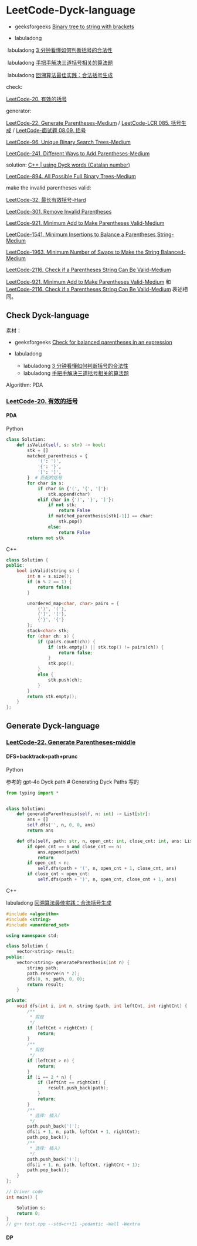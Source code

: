 # LeetCode-Dyck-language

- geeksforgeeks [Binary tree to string with brackets](https://www.geeksforgeeks.org/binary-tree-string-brackets/) 

- labuladong

​		labuladong [3 分钟看懂如何判断括号的合法性](https://mp.weixin.qq.com/s/o2MjTSIC4FkPscF5MnLXMQ)

​		labuladong [手把手解决三道括号相关的算法题](https://mp.weixin.qq.com/s?__biz=MzAxODQxMDM0Mw==&mid=2247487246&idx=1&sn=4a514020ce9dc8777e2d1d503188b62b&scene=21#wechat_redirect)

​		labuladong [回溯算法最佳实践：合法括号生成](https://mp.weixin.qq.com/s/XVnoX-lBzColVvVXNkGc5g)



check:

[LeetCode-20. 有效的括号](https://leetcode.cn/problems/valid-parentheses/) 

generator: 

[LeetCode-22. Generate Parentheses-Medium](https://leetcode.cn/problems/generate-parentheses/) / [LeetCode-LCR 085. 括号生成](https://leetcode.cn/problems/IDBivT/) / [LeetCode-面试题 08.09. 括号](https://leetcode.cn/problems/bracket-lcci/) 

[LeetCode-96. Unique Binary Search Trees-Medium](https://leetcode.cn/problems/unique-binary-search-trees/)

[LeetCode-241. Different Ways to Add Parentheses-Medium](https://leetcode.cn/problems/different-ways-to-add-parentheses/) 

solution: [C++ | using Dyck words (Catalan number)](https://leetcode.com/problems/different-ways-to-add-parentheses/solutions/1684052/c-using-dyck-words-catalan-number/)

[LeetCode-894. All Possible Full Binary Trees-Medium](https://leetcode.com/problems/all-possible-full-binary-trees/) 

make the invalid parentheses valid: 

[LeetCode-32. 最长有效括号-Hard](https://leetcode.cn/problems/longest-valid-parentheses/) 

[LeetCode-301. Remove Invalid Parentheses](https://leetcode.cn/problems/remove-invalid-parentheses/)

[LeetCode-921. Minimum Add to Make Parentheses Valid-Medium](https://leetcode.cn/problems/minimum-add-to-make-parentheses-valid/) 

[LeetCode-1541. Minimum Insertions to Balance a Parentheses String-Medium](https://leetcode.cn/problems/minimum-insertions-to-balance-a-parentheses-string/) 

[LeetCode-1963. Minimum Number of Swaps to Make the String Balanced-Medium](https://leetcode.cn/problems/minimum-number-of-swaps-to-make-the-string-balanced/) 

[LeetCode-2116. Check if a Parentheses String Can Be Valid-Medium](https://leetcode.cn/problems/check-if-a-parentheses-string-can-be-valid/) 

[LeetCode-921. Minimum Add to Make Parentheses Valid-Medium](https://leetcode.cn/problems/minimum-add-to-make-parentheses-valid/) 和 [LeetCode-2116. Check if a Parentheses String Can Be Valid-Medium](https://leetcode.cn/problems/check-if-a-parentheses-string-can-be-valid/) 表述相同。



## Check Dyck-language

素材：

- geeksforgeeks [Check for balanced parentheses in an expression](https://www.geeksforgeeks.org/check-for-balanced-parentheses-in-an-expression/)

- labuladong
  - labuladong [3 分钟看懂如何判断括号的合法性](https://mp.weixin.qq.com/s/o2MjTSIC4FkPscF5MnLXMQ)
  - labuladong [手把手解决三道括号相关的算法题](https://mp.weixin.qq.com/s?__biz=MzAxODQxMDM0Mw==&mid=2247487246&idx=1&sn=4a514020ce9dc8777e2d1d503188b62b&scene=21#wechat_redirect)

Algorithm: PDA

### [LeetCode-20. 有效的括号](https://leetcode.cn/problems/valid-parentheses/) 

#### PDA

Python

```python
class Solution:
    def isValid(self, s: str) -> bool:
        stk = []
        matched_parenthesis = {
            '(': ')',
            '{': '}',
            '[': ']',
        }  # 匹配的括号
        for char in s:
            if char in {'(', '{', '['}:
                stk.append(char)
            elif char in {')', '}', ']'}:
                if not stk:
                    return False
                if matched_parenthesis[stk[-1]] == char:
                    stk.pop()
                else:
                    return False
        return not stk

```



C++

```c++
class Solution {
public:
    bool isValid(string s) {
        int n = s.size();
        if (n % 2 == 1) {
            return false;
        }

        unordered_map<char, char> pairs = {
            {')', '('},
            {']', '['},
            {'}', '{'}
        };
        stack<char> stk;
        for (char ch: s) {
            if (pairs.count(ch)) {
                if (stk.empty() || stk.top() != pairs[ch]) {
                    return false;
                }
                stk.pop();
            }
            else {
                stk.push(ch);
            }
        }
        return stk.empty();
    }
};

```



## Generate Dyck-language

### [LeetCode-22. Generate Parentheses-middle](https://leetcode.cn/problems/generate-parentheses/)



#### DFS+backtrack+path+prunc

Python

参考的 gpt-4o Dyck path # Generating Dyck Paths 写的

```python
from typing import *


class Solution:
    def generateParenthesis(self, n: int) -> List[str]:
        ans = []
        self.dfs('', n, 0, 0, ans)
        return ans

    def dfs(self, path: str, n, open_cnt: int, close_cnt: int, ans: List[str]):
        if open_cnt == n and close_cnt == n:
            ans.append(path)
            return
        if open_cnt < n:
            self.dfs(path + '(', n, open_cnt + 1, close_cnt, ans)
        if close_cnt < open_cnt:
            self.dfs(path + ')', n, open_cnt, close_cnt + 1, ans)

```

C++

labuladong [回溯算法最佳实践：合法括号生成](https://mp.weixin.qq.com/s/XVnoX-lBzColVvVXNkGc5g) 

```c++
#include <algorithm>
#include <string>
#include <unordered_set>

using namespace std;

class Solution {
    vector<string> result;
public:
    vector<string> generateParenthesis(int n) {
        string path;
        path.reserve(n * 2);
        dfs(0, n, path, 0, 0);
        return result;
    }

private:
    void dfs(int i, int n, string &path, int leftCnt, int rightCnt) {
        /**
         * 剪枝
         */
        if (leftCnt < rightCnt) {
            return;
        }
        /**
         * 剪枝
         */
        if (leftCnt > n) {
            return;
        }
        if (i == 2 * n) {
            if (leftCnt == rightCnt) {
                result.push_back(path);
            }
            return;
        }
        /**
         * 选择: 插入(
         */
        path.push_back('(');
        dfs(i + 1, n, path, leftCnt + 1, rightCnt);
        path.pop_back();
        /**
         * 选择: 插入)
         */
        path.push_back(')');
        dfs(i + 1, n, path, leftCnt, rightCnt + 1);
        path.pop_back();
    }
};

// Driver code
int main() {

    Solution s;
    return 0;
}
// g++ test.cpp --std=c++11 -pedantic -Wall -Wextra

```



#### DP

